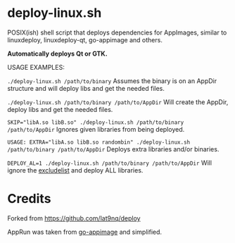# deploy-linux.sh

POSIX(ish) shell script that deploys dependencies for AppImages, similar to linuxdeploy, linuxdeploy-qt, go-appimage and others.

**Automatically deploys Qt or GTK.**

USAGE EXAMPLES:

`./deploy-linux.sh /path/to/binary` Assumes the binary is on an AppDir structure and will deploy libs and get the needed files.

`./deploy-linux.sh /path/to/binary /path/to/AppDir` Will create the AppDir, deploy libs and get the needed files.

`SKIP="libA.so libB.so" ./deploy-linux.sh /path/to/binary /path/to/AppDir` Ignores given libraries from being deployed.

`USAGE: EXTRA="libA.so libB.so randombin" ./deploy-linux.sh /path/to/binary /path/to/AppDir` Deploys extra libraries and/or binaries.

`DEPLOY_AL=1 ./deploy-linux.sh /path/to/binary /path/to/AppDir` Will ignore the [excludelist](https://github.com/AppImageCommunity/pkg2appimage/blob/master/excludelist) and deploy ALL libraries.

# Credits

Forked from https://github.com/lat9nq/deploy

AppRun was taken from [go-appimage](https://github.com/probonopd/go-appimage/blob/master/src/appimagetool/appdirtool.go#L41-L146) and simplified. 

